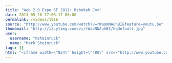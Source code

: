 ```yaml
---
title: "Web 2.0 Expo SF 2011: Rebekah Cox"
date: 2013-05-28 17:06:17 00:00
permalink: /videos/1916
source: "http://www.youtube.com/watch?v=rWaoNNAuhBI&feature=youtu.be"
thumbnail: "http://i3.ytimg.com/vi/rWaoNNAuhBI/hqdefault.jpg"
user:
  username: "msteinruck"
  name: "Mark Steinruck"
tags: []
html: "<iframe width=\"854\" height=\"480\" src=\"http://www.youtube.com/embed/rWaoNNAuhBI?wmode=transparent&feature=oembed\" frameborder=\"0\" allowfullscreen></iframe>"
---
```



